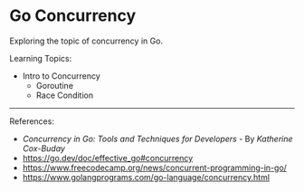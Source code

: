 # Go Concurrency
Exploring the topic of concurrency in Go.

Learning Topics:
- Intro to Concurrency
    - Goroutine
    - Race Condition


---
References:
- *Concurrency in Go: Tools and Techniques for Developers* - By *Katherine Cox-Buday*
- https://go.dev/doc/effective_go#concurrency
- https://www.freecodecamp.org/news/concurrent-programming-in-go/
- https://www.golangprograms.com/go-language/concurrency.html